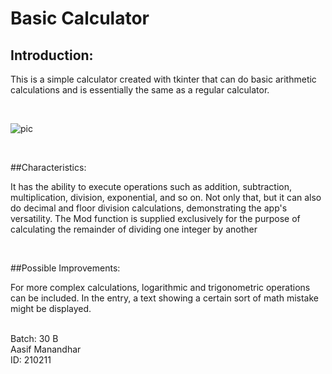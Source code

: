 # Basic Calculator
## Introduction:
<p>
This is a simple calculator created with tkinter that can do basic arithmetic calculations and is essentially the same as a regular calculator.
</p>

<br>

![pic](https://imgur.com/2kLFBFm.png)

<br>

##Characteristics:
<p>
It has the ability to execute operations such as addition, subtraction, multiplication, division, exponential, and so on. Not only that, but it can also do decimal and floor division calculations, demonstrating the app's versatility. The Mod function is supplied exclusively for the purpose of calculating the remainder of dividing one integer by another
</p>

<br>

##Possible Improvements:
<p>
For more complex calculations, logarithmic and trigonometric operations can be included. In the entry, a text showing a certain sort of math mistake might be displayed.
</p>

<br>
Batch: 30 B<br>
Aasif Manandhar<br>
ID: 210211